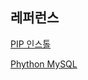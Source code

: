 

## 레퍼런스 ##

[PIP 인스톨](https://linuxize.com/post/how-to-install-pip-on-centos-7/)

[Phython MySQL](http://pythonstudy.xyz/python/article/202-MySQL-%EC%BF%BC%EB%A6%AC)
